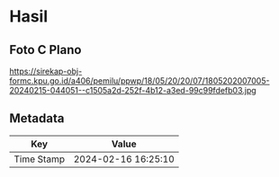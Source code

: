 # Hasil

## Foto C Plano

https://sirekap-obj-formc.kpu.go.id/a406/pemilu/ppwp/18/05/20/20/07/1805202007005-20240215-044051--c1505a2d-252f-4b12-a3ed-99c99fdefb03.jpg


## Metadata

| Key        | Value               |
| ---------- | ------------------- |
| Time Stamp | 2024-02-16 16:25:10 |



